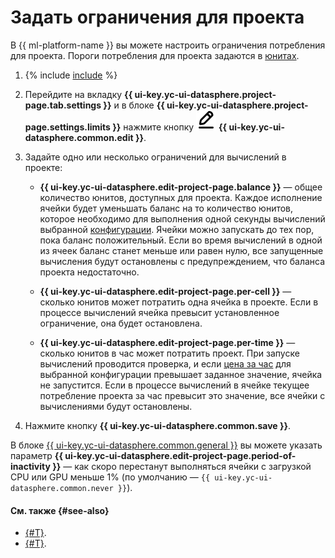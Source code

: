 # Задать ограничения для проекта

В {{ ml-platform-name }} вы можете настроить ограничения потребления для проекта. Пороги потребления для проекта задаются в [юнитах](../../pricing.md#unit).

1. {% include [include](../../../_includes/datasphere/ui-find-project.md) %}
1. Перейдите на вкладку **{{ ui-key.yc-ui-datasphere.project-page.tab.settings }}** и в блоке **{{ ui-key.yc-ui-datasphere.project-page.settings.limits }}** нажмите кнопку ![pencil](../../../_assets/console-icons/pencil-to-line.svg) **{{ ui-key.yc-ui-datasphere.common.edit }}**.
1. Задайте одно или несколько ограничений для вычислений в проекте:

   * **{{ ui-key.yc-ui-datasphere.edit-project-page.balance }}** — общее количество юнитов, доступных для проекта. Каждое исполнение ячейки будет уменьшать баланс на то количество юнитов, которое необходимо для выполнения одной секунды вычислений выбранной [конфигурации](../../concepts/configurations.md). Ячейки можно запускать до тех пор, пока баланс положительный. Если во время вычислений в одной из ячеек баланс станет меньше или равен нулю, все запущенные вычисления будут остановлены с предупреждением, что баланса проекта недостаточно.
   
   * **{{ ui-key.yc-ui-datasphere.edit-project-page.per-cell }}** — сколько юнитов может потратить одна ячейка в проекте. Если в процессе вычислений ячейка превысит установленное ограничение, она будет остановлена.

   * **{{ ui-key.yc-ui-datasphere.edit-project-page.per-time }}** — сколько юнитов в час может потратить проект. При запуске вычислений проводится проверка, и если [цена за час](../../pricing.md#prices) для выбранной конфигурации превышает заданное значение, ячейка не запустится. Если в процессе вычислений в ячейке текущее потребление проекта за час превысит это значение, все ячейки с вычислениями будут остановлены.

1. Нажмите кнопку **{{ ui-key.yc-ui-datasphere.common.save }}**.

В блоке [{{ ui-key.yc-ui-datasphere.common.general }}](update.md) вы можете указать параметр **{{ ui-key.yc-ui-datasphere.edit-project-page.period-of-inactivity }}** — как скоро перестанут выполняться ячейки с загрузкой CPU или GPU меньше 1% (по умолчанию — `{{ ui-key.yc-ui-datasphere.common.never }}`).

#### См. также {#see-also}

* [{#T}](install-dependencies.md).
* [{#T}](control-compute-resources.md).
